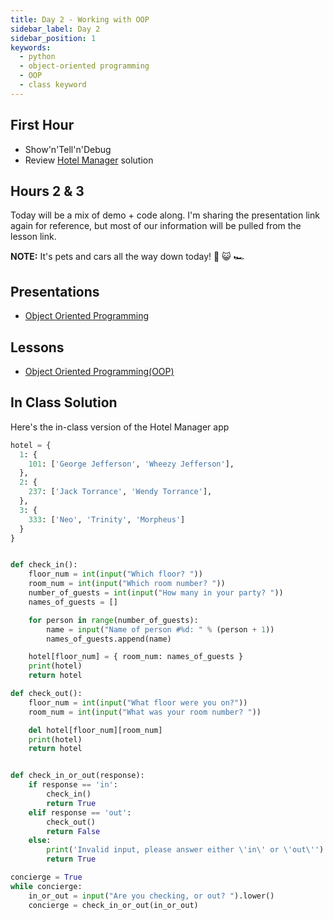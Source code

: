 ```yaml
---
title: Day 2 - Working with OOP
sidebar_label: Day 2
sidebar_position: 1
keywords:
  - python
  - object-oriented programming
  - OOP
  - class keyword
---
```


## First Hour

- Show'n'Tell'n'Debug
- Review [Hotel Manager](/docs/exercises/python-hotel-manager/) solution

## Hours 2 & 3

Today will be a mix of demo + code along. I'm sharing the presentation link again for reference, but most of our information will be pulled from the lesson link.

**NOTE:** It's pets and cars all the way down today! 🐶 😺 🏎️

## Presentations

- [Object Oriented Programming](https://docs.google.com/presentation/d/1pqIK5nza4rjglKo3iCms3dfDZgBw2CcwI2fq7T3nmIE/edit?usp=sharing)

## Lessons

- [Object Oriented Programming(OOP)](/docs/lessons/solving-problems-using-code-python/python-oop)

## In Class Solution

Here's the in-class version of the Hotel Manager app

```py
hotel = {
  1: {
    101: ['George Jefferson', 'Wheezy Jefferson'],
  },
  2: {
    237: ['Jack Torrance', 'Wendy Torrance'],
  },
  3: {
    333: ['Neo', 'Trinity', 'Morpheus']
  }
}


def check_in():
    floor_num = int(input("Which floor? "))
    room_num = int(input("Which room number? "))
    number_of_guests = int(input("How many in your party? "))
    names_of_guests = []

    for person in range(number_of_guests):
        name = input("Name of person #%d: " % (person + 1))
        names_of_guests.append(name)

    hotel[floor_num] = { room_num: names_of_guests }
    print(hotel)
    return hotel

def check_out():
    floor_num = int(input("What floor were you on?"))
    room_num = int(input("What was your room number? "))

    del hotel[floor_num][room_num]
    print(hotel)
    return hotel


def check_in_or_out(response):
    if response == 'in':
        check_in()
        return True
    elif response == 'out':
        check_out()
        return False
    else:
        print('Invalid input, please answer either \'in\' or \'out\'')
        return True

concierge = True
while concierge:
    in_or_out = input("Are you checking, or out? ").lower()
    concierge = check_in_or_out(in_or_out)
```
